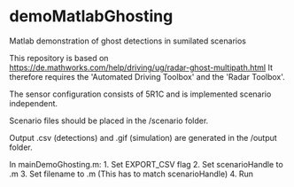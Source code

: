 # demoMatlabGhosting
Matlab demonstration of ghost detections in sumilated scenarios

This repository is based on https://de.mathworks.com/help/driving/ug/radar-ghost-multipath.html
It therefore requires the 'Automated Driving Toolbox' and the 'Radar Toolbox'. 

The sensor configuration consists of 5R1C and is implemented scenario independent. 

Scenario files should be placed in the /scenario folder. 

Output .csv (detections) and .gif (simulation) are generated in the /output folder.

In mainDemoGhosting.m:
    1. Set EXPORT_CSV flag
    2. Set scenarioHandle to <scenario>.m
    3. Set filename to <scenario>.m (This has to match scenarioHandle)
    4. Run
    